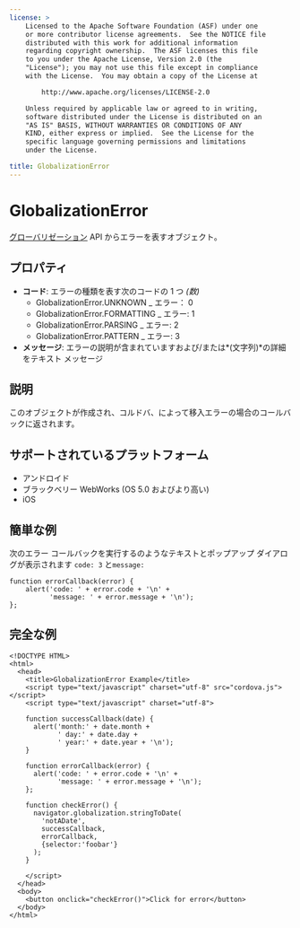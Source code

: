 ```yaml
---
license: >
    Licensed to the Apache Software Foundation (ASF) under one
    or more contributor license agreements.  See the NOTICE file
    distributed with this work for additional information
    regarding copyright ownership.  The ASF licenses this file
    to you under the Apache License, Version 2.0 (the
    "License"); you may not use this file except in compliance
    with the License.  You may obtain a copy of the License at

        http://www.apache.org/licenses/LICENSE-2.0

    Unless required by applicable law or agreed to in writing,
    software distributed under the License is distributed on an
    "AS IS" BASIS, WITHOUT WARRANTIES OR CONDITIONS OF ANY
    KIND, either express or implied.  See the License for the
    specific language governing permissions and limitations
    under the License.

title: GlobalizationError
---
```


# GlobalizationError

[グローバリゼーション](../globalization.html) API からエラーを表すオブジェクト。

## プロパティ

*   **コード**: エラーの種類を表す次のコードの 1 つ *(数)* 
    *   GlobalizationError.UNKNOWN _ エラー： 0
    *   GlobalizationError.FORMATTING _ エラー: 1
    *   GlobalizationError.PARSING _ エラー: 2
    *   GlobalizationError.PATTERN _ エラー: 3
*   **メッセージ**: エラーの説明が含まれていますおよび/または*(文字列)*の詳細をテキスト メッセージ

## 説明

このオブジェクトが作成され、コルドバ、によって移入エラーの場合のコールバックに返されます。

## サポートされているプラットフォーム

*   アンドロイド
*   ブラックベリー WebWorks (OS 5.0 およびより高い)
*   iOS

## 簡単な例

次のエラー コールバックを実行するのようなテキストとポップアップ ダイアログが表示されます `code: 3` と`message:`

    function errorCallback(error) {
        alert('code: ' + error.code + '\n' +
              'message: ' + error.message + '\n');
    };
    

## 完全な例

    <!DOCTYPE HTML>
    <html>
      <head>
        <title>GlobalizationError Example</title>
        <script type="text/javascript" charset="utf-8" src="cordova.js"></script>
        <script type="text/javascript" charset="utf-8">
    
        function successCallback(date) {
          alert('month:' + date.month +
                ' day:' + date.day +
                ' year:' + date.year + '\n');
        }
    
        function errorCallback(error) {
          alert('code: ' + error.code + '\n' +
                'message: ' + error.message + '\n');
        };
    
        function checkError() {
          navigator.globalization.stringToDate(
            'notADate',
            successCallback,
            errorCallback,
            {selector:'foobar'}
          );
        }
    
        </script>
      </head>
      <body>
        <button onclick="checkError()">Click for error</button>
      </body>
    </html>